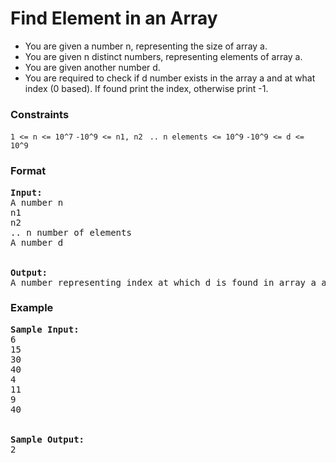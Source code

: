 <h1>Find Element in an Array</h1>

<div>
  <ul>
    <li>You are given a number n, representing the size of array a.</li>
    <li>You are given n distinct numbers, representing elements of array a.</li>
    <li>You are given another number d.</li>
    <li>You are required to check if d number exists in the array a and at what index (0 based). If found print the index, otherwise print -1.</li>
  </ul>
</div>

<h3>Constraints</h3>
<code>1 <= n <= 10^7</code>
<code>-10^9 <= n1, n2 </code>
<code>.. n elements <= 10^9</code>
<code>-10^9 <= d <= 10^9</code>

<h3>Format</h3>
<pre>
<strong>Input:</strong>
A number n
n1
n2
.. n number of elements
A number d
<br>
<strong>Output:</strong>
A number representing index at which d is found in array a and -1 if not found
</pre>

<h3>Example</h3>
<pre>
<strong>Sample Input:</strong>
6
15
30
40
4
11
9
40
<br>
<strong>Sample Output:</strong>
2
</pre>
